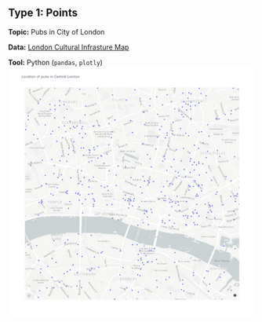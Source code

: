 ## Type 1: Points
**Topic:** Pubs in City of London

**Data:** [London Cultural Infrasture Map](https://data.london.gov.uk/dataset/cultural-infrastructure-map)

**Tool:** Python (`pandas`, `plotly`)
![location of pubs in City of London](https://github.com/nicoleleman/30MapChallenge/blob/master/contributions/Type01_Points/city_of_london_pubs.jpg?raw=true)
